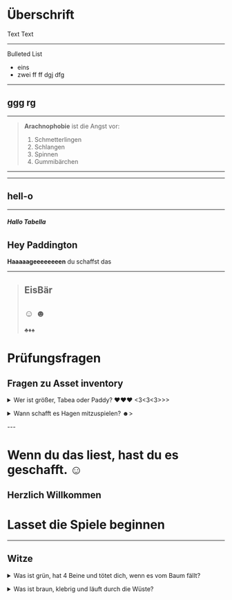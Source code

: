 # Überschrift

Text Text

---

Bulleted List
* eins
* zwei
ff
ff
dgj
dfg

---
ggg
rg
---
---
>**Arachnophobie** ist die Angst vor:
>1. Schmetterlingen
>2. Schlangen
>3. Spinnen
>4. Gummibärchen
---
---
hell-o
---
---
###### **Hallo Tabella**


**Hey Paddington**
---
**Haaaaageeeeeeeen** du schaffst das
***
>**Eis**Bär
>---
>☺
>☻
>---
>♣♦♠
# Prüfungsfragen

## Fragen zu Asset inventory
<p>
<details>
<summary> Wer ist größer, Tabea oder Paddy? ♥♥♥ <3<3<3>>>
</summary>
<p>
trommelwirbel...... tadaaa = PADDY 194cm =)
<p>
oder 195cm?
<p>
verrückt!
<p>
</summary>
</details>
<p>
<p>
<details>
<p>

<summary> Wann schafft es Hagen mitzuspielen? ☻>
</summary
<p>
trommelwirbel...... es bleibt spannend
<p>
bleib dran
<p>
<p>
</details>
<p>
---

<p>
<p>

# Wenn du das liest, hast du es geschafft. ☺
<p>

## Herzlich Willkommen
<p>

# Lasset die Spiele beginnen 
<p>
<p>

---

<p>

## Witze
<p>
<details>
<summary> Was ist grün, hat 4 Beine und tötet dich, wenn es vom Baum fällt?
</summary>
<p>

* Ein Billardtisch  :'D
<p>

* hahaha
</details>
<p>
<p>

<details>
<summary> Was ist braun, klebrig und läuft durch die Wüste?
</summary>
<p>

* Ein Karamel
<p>

* ba-dum-tsssssss
</details>

